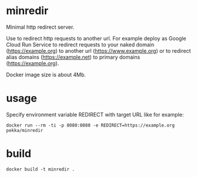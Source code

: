 # minredir

Minimal http redirect server.

Use to redirect http requests to another url.  For example deploy as Google Cloud Run Service to redirect requests to your naked domain (https://example.org) to another url (https://www.example.org) or to redirect alias domains (https://example.net) to primary domains (https://example.org). 

Docker image size is about 4Mb.

# usage

Specify environment variable REDIRECT with target URL like for example:
```
docker run --rm -ti -p 8080:8080 -e REDIRECT=https://example.org pekka/minredir
```

# build
```
docker build -t minredir .
```
